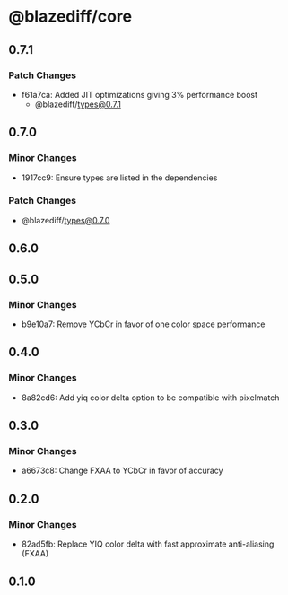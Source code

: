 # @blazediff/core

## 0.7.1

### Patch Changes

- f61a7ca: Added JIT optimizations giving 3% performance boost
  - @blazediff/types@0.7.1

## 0.7.0

### Minor Changes

- 1917cc9: Ensure types are listed in the dependencies

### Patch Changes

- @blazediff/types@0.7.0

## 0.6.0

## 0.5.0

### Minor Changes

- b9e10a7: Remove YCbCr in favor of one color space performance

## 0.4.0

### Minor Changes

- 8a82cd6: Add yiq color delta option to be compatible with pixelmatch

## 0.3.0

### Minor Changes

- a6673c8: Change FXAA to YCbCr in favor of accuracy

## 0.2.0

### Minor Changes

- 82ad5fb: Replace YIQ color delta with fast approximate anti-aliasing (FXAA)

## 0.1.0
